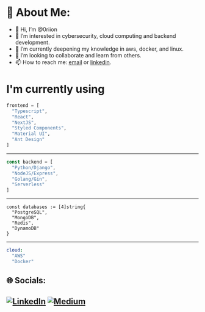 # 💫 About Me:

- 👋 Hi, I’m @0riion
- 👀 I’m interested in cybersecurity, cloud computing and backend development.
- 🌱 I’m currently deepening my knowledge in aws, docker, and linux.
- 💞️ I’m looking to collaborate and learn from others.
- 📫 How to reach me: [email](mailto:juliocesarflores12@gmail.com) or [linkedin](https://www.linkedin.com/in/julio-flores-0631bb184/).

# I'm currently using

```python
frontend = [
  "Typescript",
  "React",
  "NextJS",
  "Styled Components",
  "Material UI",
  "Ant Design"
]
```

<hr>

```javascript
const backend = [
  "Python/Django",
  "NodeJS/Express",
  "Golang/Gin",
  "Serverless"
]
```

<hr>

```golang
const databases := [4]string{
  "PostgreSQL",
  "MongoDB",
  "Redis",
  "DynamoDB"
}
```

<hr>

```yml
cloud:
  "AWS"
  "Docker"
```

## 🌐 Socials:
[![LinkedIn](https://img.shields.io/badge/LinkedIn-%230077B5.svg?logo=linkedin&logoColor=white)](https://linkedin.com/in/julio-flores-0631bb184) [![Medium](https://img.shields.io/badge/Medium-12100E?logo=medium&logoColor=white)](https://medium.com/@0riion)
-
